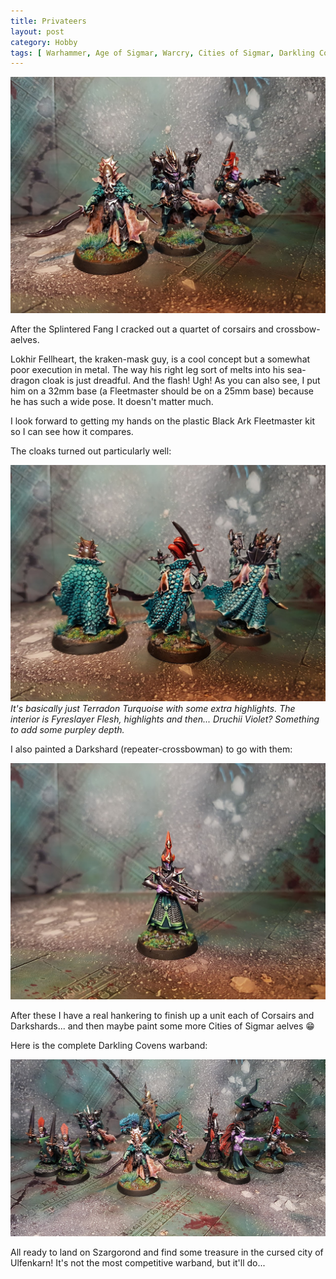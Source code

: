```yaml
---
title: Privateers
layout: post
category: Hobby
tags: [ Warhammer, Age of Sigmar, Warcry, Cities of Sigmar, Darkling Covens ]
---
```


![](/images/2024/01/hobby/privateers.jpg)

After the Splintered Fang I cracked out a quartet of corsairs and crossbow-aelves.

<!--more-->

Lokhir Fellheart, the kraken-mask guy, is a cool concept but a somewhat poor execution in metal. The way his right leg sort of melts into his sea-dragon cloak is just dreadful. And the flash! Ugh! As you can also see, I put him on a 32mm base (a Fleetmaster should be on a 25mm base) because he has such a wide pose. It doesn't matter much.

I look forward to getting my hands on the plastic Black Ark Fleetmaster kit so I can see how it compares.

The cloaks turned out particularly well:

![](/images/2024/01/hobby/privateers-rear.jpg)
*It's basically just Terradon Turquoise with some extra highlights. The interior is Fyreslayer Flesh, highlights and then... Druchii Violet? Something to add some purpley depth.*

I also painted a Darkshard (repeater-crossbowman) to go with them:

![](/images/2024/01/hobby/darkshard.jpg)

After these I have a real hankering to finish up a unit each of Corsairs and Darkshards... and then maybe paint some more Cities of Sigmar aelves :grin:

Here is the complete Darkling Covens warband:

![](/images/2024/01/hobby/dark-aelf-warband.jpg)

All ready to land on Szargorond and find some treasure in the cursed city of Ulfenkarn! It's not the most competitive warband, but it'll do...